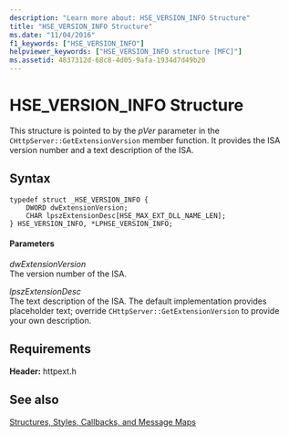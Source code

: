 ```yaml
---
description: "Learn more about: HSE_VERSION_INFO Structure"
title: "HSE_VERSION_INFO Structure"
ms.date: "11/04/2016"
f1_keywords: ["HSE_VERSION_INFO"]
helpviewer_keywords: ["HSE_VERSION_INFO structure [MFC]"]
ms.assetid: 4837312d-68c8-4d05-9afa-1934d7d49b20
---
```

# HSE_VERSION_INFO Structure

This structure is pointed to by the *pVer* parameter in the `CHttpServer::GetExtensionVersion` member function. It provides the ISA version number and a text description of the ISA.

## Syntax

```
typedef struct _HSE_VERSION_INFO {
    DWORD dwExtensionVersion;
    CHAR lpszExtensionDesc[HSE_MAX_EXT_DLL_NAME_LEN];
} HSE_VERSION_INFO, *LPHSE_VERSION_INFO;
```

#### Parameters

*dwExtensionVersion*<br/>
The version number of the ISA.

*lpszExtensionDesc*<br/>
The text description of the ISA. The default implementation provides placeholder text; override `CHttpServer::GetExtensionVersion` to provide your own description.

## Requirements

**Header:** httpext.h

## See also

[Structures, Styles, Callbacks, and Message Maps](../../mfc/reference/structures-styles-callbacks-and-message-maps.md)
